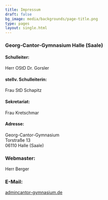 ```yaml
---
title: Impressum
draft: false
bg_image: media/backgrounds/page-title.png
type: pages
layout: single.html
---
```

### Georg-Cantor-Gymnasium Halle (Saale)

#### Schulleiter:

Herr OStD Dr. Gorsler

#### stellv. Schulleiterin:

Frau StD Schapitz

#### Sekretariat:

Frau Kretschmar

#### Adresse:

Georg-Cantor-Gymnasium <br>
Torstraße 13 <br>
06110 Halle (Saale)

### Webmaster:

Herr Berger

### E-Mail:

[admin<i class="fa-solid fa-at"></i>cantor-gymnasium.de](mailto:admin@cantor-gymnasium.de)